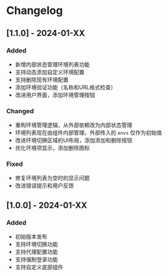 # Changelog

## [1.1.0] - 2024-01-XX

### Added
- 新增内部状态管理环境列表功能
- 支持动态添加自定义环境配置
- 支持删除现有环境配置
- 添加环境验证功能（名称和URL格式检查）
- 改进用户界面，添加环境管理按钮

### Changed
- 重构环境管理逻辑，从外部依赖改为内部状态管理
- 环境列表现在由组件内部管理，外部传入的 `envs` 仅作为初始值
- 改进环境切换区域的UI布局，添加添加和删除按钮
- 优化环境项显示，添加删除图标

### Fixed
- 修复环境列表为空时的显示问题
- 改进错误提示和用户反馈

## [1.0.0] - 2024-01-XX

### Added
- 初始版本发布
- 支持环境切换功能
- 支持代理配置功能
- 支持强制登录功能
- 支持自定义底部组件
